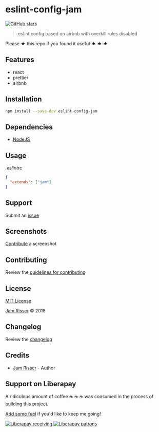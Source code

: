 # eslint-config-jam

[![GitHub stars](https://img.shields.io/github/stars/codejamninja/eslint-config-jam.svg?style=social&label=Stars)](https://github.com/codejamninja/eslint-config-jam)

> eslint config based on airbnb with overkill rules disabled

Please ★ this repo if you found it useful ★ ★ ★


## Features

* react
* prettier
* airbnb


## Installation

```sh
npm install --save-dev eslint-config-jam
```


## Dependencies

* [NodeJS](https://nodejs.org)


## Usage

_.eslintrc_
```json
{
  "extends": ["jam"]
}
```

## Support

Submit an [issue](https://github.com/codejamninja/eslint-config-jam/issues/new)


## Screenshots

[Contribute](https://github.com/codejamninja/eslint-config-jam/blob/master/CONTRIBUTING.md) a screenshot


## Contributing

Review the [guidelines for contributing](https://github.com/codejamninja/eslint-config-jam/blob/master/CONTRIBUTING.md)


## License

[MIT License](https://github.com/codejamninja/eslint-config-jam/blob/master/LICENSE)

[Jam Risser](https://codejam.ninja) © 2018


## Changelog

Review the [changelog](https://github.com/codejamninja/eslint-config-jam/blob/master/CHANGELOG.md)


## Credits

* [Jam Risser](https://codejam.ninja) - Author


## Support on Liberapay

A ridiculous amount of coffee ☕ ☕ ☕ was consumed in the process of building this project.

[Add some fuel](https://liberapay.com/codejamninja/donate) if you'd like to keep me going!

[![Liberapay receiving](https://img.shields.io/liberapay/receives/codejamninja.svg?style=flat-square)](https://liberapay.com/codejamninja/donate)
[![Liberapay patrons](https://img.shields.io/liberapay/patrons/codejamninja.svg?style=flat-square)](https://liberapay.com/codejamninja/donate)
